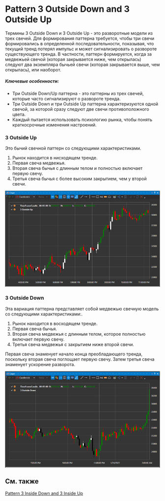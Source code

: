 # Pattern 3 Outside Down and 3 Outside Up

Термины 3 Outside Down и 3 Outside Up \- это разворотные модели из трех свечей. Для формирования паттерна требуется, чтобы три свечи формировались в определенной последовательности, показывая, что текущий тренд потерял импульс и может сигнализировать о развороте существующего тренда. 
В частности, паттерн формируется, когда за медвежьей свечой (которая закрывается ниже, чем открылась) следуют два экземпляра бычьей свечи (которая закрывается выше, чем открылась), или наоборот.
##### Ключевые особенности:

- Три Outside Down\/Up паттерна \- это паттерны из трех свечей, которые часто сигнализируют о развороте тренда.
- Три Outside Down и три Outside Up паттерна характеризуются одной свечой, за которой сразу следуют две свечи противоположного цвета.
- Каждый пытается использовать психологию рынка, чтобы понять краткосрочные изменения настроений.

### 3 Outside Up

Это бычий свечной паттерн со следующими характеристиками. 

1. Рынок находится в нисходящем тренде.
2. Первая свеча медвежья.
3. Вторая свеча бычья с длинным телом и полностью включает первую свечу.
4. Третья свеча бычья с более высоким закрытием, чем у второй свечи.

![IndicatorPattern3OU](../../../images/indicatorpattern3ou.png)
### 3 Outside Down

Эта вариация паттерна представляет собой медвежью свечную модель со следующими характеристиками:.

1. Рынок находится в восходящем тренде.
2. Первая свеча бычья.
3. Вторая свеча медвежья с длинным телом, которое полностью включает первую свечу.
4. Третья свеча медвежья с закрытием ниже второй свечи.

Первая свеча знаменует начало конца преобладающего тренда, поскольку вторая свеча поглощает первую свечу. Затем третья свеча знаменует ускорение разворота.

![IndicatorPattern3oD](../../../images/indicatorpattern3od.png)

## См. также

[Pattern 3 Inside Down and 3 Inside Up](3_inside_down_3_side_up.md)

